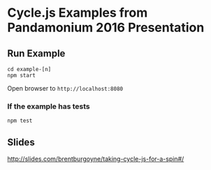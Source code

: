 # Cycle.js Examples from Pandamonium 2016 Presentation

## Run Example

```
cd example-[n]
npm start
```

Open browser to `http://localhost:8080`

### If the example has tests

```
npm test
```

## Slides

http://slides.com/brentburgoyne/taking-cycle-js-for-a-spin#/
